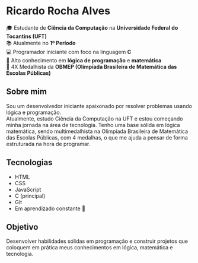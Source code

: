 # Ricardo Rocha Alves

🎓 Estudante de **Ciência da Computação** na **Universidade Federal do Tocantins (UFT)**  
📚 Atualmente no **1º Período**  
💻 Programador iniciante com foco na linguagem **C**  
🧠 Alto conhecimento em **lógica de programação** e **matemática**
<br>🏅 4X Medalhista da **OBMEP (Olimpíada Brasileira de Matemática das Escolas Públicas)**

## Sobre mim

Sou um desenvolvedor iniciante apaixonado por resolver problemas usando lógica e programação.  
Atualmente, estudo Ciência da Computação na UFT e estou começando minha jornada na área de tecnologia. Tenho uma base sólida em lógica matemática, sendo multimedalhista na Olimpiada Brasileira de Matemática das Escolas Públicas, com 4 medalhas, o que me ajuda a pensar de forma estruturada na hora de programar.

## Tecnologias

- HTML
- CSS
- JavaScript
- C (principal)
- Git
- Em aprendizado constante 🚀

## Objetivo

Desenvolver habilidades sólidas em programação e construir projetos que coloquem em prática meus conhecimentos em lógica, matemática e tecnologia.
